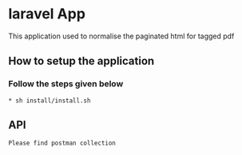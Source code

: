 # laravel App
  This application used to normalise the paginated html for tagged pdf

## How to setup the application
  ### Follow the steps given below
    * sh install/install.sh

## API 

	Please find postman collection 